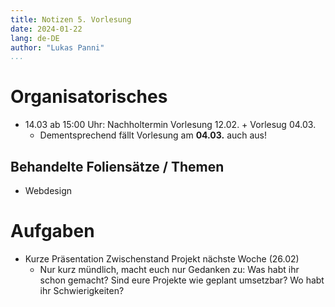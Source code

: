 ```yaml
---
title: Notizen 5. Vorlesung
date: 2024-01-22
lang: de-DE
author: "Lukas Panni"
...
```


# Organisatorisches

- 14.03 ab 15:00 Uhr: Nachholtermin Vorlesung 12.02. + Vorlesug 04.03.
  - Dementsprechend fällt Vorlesung am **04.03.** auch aus!

## Behandelte Foliensätze / Themen

- Webdesign

# Aufgaben

- Kurze Präsentation Zwischenstand Projekt nächste Woche (26.02)
  - Nur kurz mündlich, macht euch nur Gedanken zu: Was habt ihr schon gemacht? Sind eure Projekte wie geplant umsetzbar? Wo habt ihr Schwierigkeiten?


